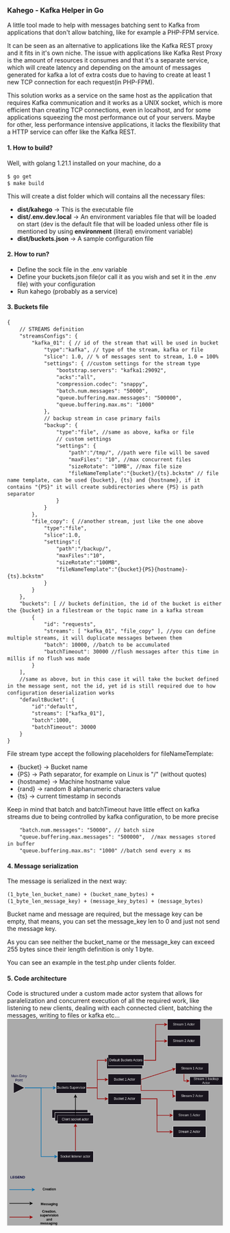 ### Kahego - Kafka Helper in Go

A little tool made to help with messages batching sent to Kafka from applications that don't allow batching, like for example a PHP-FPM service.

It can be seen as an alternative to applications like the Kafka REST proxy and it fits in it's own niche. The issue with applications like Kafka Rest Proxy is the amount of resources it consumes and that it's a separate service, which will create latency and depending on the amount of messages generated for kafka a lot of extra costs due to having to create at least 1 new TCP connection for each request(in PHP-FPM).

This solution works as a service on the same host as the application that requires Kafka communication and it works as a UNIX socket, which is more efficient than creating TCP connections, even in localhost, and for some applications squeezing the most performance out of your servers. Maybe for other, less performance intensive applications, it lacks the flexibility that a HTTP service can offer like the Kafka REST.


#### 1. How to build?

Well, with golang 1.21.1 installed on your machine, do a 

```
$ go get
$ make build
```
This will create a dist folder which will contains all the necessary files:
* **dist/kahego** -> This is the executable file
* **dist/.env.dev.local** -> An environment variables file that will be loaded on start (dev is the default file that will be loaded unless other file is mentioned by using **environment** (literal) enviroment variable)
* **dist/buckets.json** -> A sample configuration file


#### 2. How to run?

* Define the sock file in the .env variable
* Define your buckets.json file(or call it as you wish and set it in the .env file) with your configuration
* Run kahego (probably as a service)

#### 3. Buckets file
```
{
    // STREAMS definition
    "streamsConfigs": {
        "kafka_01": { // id of the stream that will be used in bucket
            "type":"kafka", // type of the stream, kafka or file
            "slice": 1.0, // % of messages sent to stream, 1.0 = 100%
            "settings": { //custom settings for the stream type
                "bootstrap.servers": "kafka1:29092",
                "acks":"all",
                "compression.codec": "snappy",
                "batch.num.messages": "50000",
                "queue.buffering.max.messages": "500000",
                "queue.buffering.max.ms": "1000"
            },
            // backup stream in case primary fails
            "backup": { 
                "type":"file", //same as above, kafka or file
                // custom settings
                "settings": { 
                    "path":"/tmp/", //path were file will be saved
                    "maxFiles": "10", //max concurrent files
                    "sizeRotate": "10MB", //max file size 
                    "fileNameTemplate":"{bucket}/{ts}.bckstm" // file name template, can be used {bucket}, {ts} and {hostname}, if it contains "{PS}" it will create subdirectories where {PS} is path separator
                }
            }
        },
        "file_copy": { //another stream, just like the one above
            "type":"file",
            "slice":1.0,
            "settings":{
                "path":"/backup/",
                "maxFiles":"10",
                "sizeRotate":"100MB",
                "fileNameTemplate":"{bucket}{PS}{hostname}-{ts}.bckstm"
            }
        }
    },
    "buckets": [ // buckets definition, the id of the bucket is either the {bucket} in a filestream or the topic name in a kafka stream
        {
            "id": "requests",
            "streams": [ "kafka_01", "file_copy" ], //you can define multiple streams, it will duplicate messages between them
            "batch": 10000, //batch to be accumulated 
            "batchTimeout": 30000 //flush messages after this time in millis if no flush was made
        }
    ],
    //same as above, but in this case it will take the bucket defined in the message sent, not the id, yet id is still required due to how configuration deserialization works
    "defaultBucket": {
        "id":"default",
        "streams": ["kafka_01"],
        "batch":1000,
        "batchTimeout": 30000
    } 
}
```
File stream type accept the following placeholders for fileNameTemplate:

* {bucket} -> Bucket name
* {PS} -> Path separator, for example on Linux is "/" (without quotes)
* {hostname} -> Machine hostname value
* {rand} -> random 8 alphanumeric characters value
* {ts} -> current timestamp in seconds

Keep in mind that batch and batchTimeout have little effect on kafka streams due to being controlled by kafka configuration, to be more precise
```
    "batch.num.messages": "50000", // batch size
    "queue.buffering.max.messages": "500000",  //max messages stored in buffer
    "queue.buffering.max.ms": "1000" //batch send every x ms
```
#### 4. Message serialization

The message is serialized in the next way:
```
(1_byte_len_bucket_name) + (bucket_name_bytes) + (1_byte_len_message_key) + (message_key_bytes) + (message_bytes)
```
Bucket name and message are required, but the message key can be empty, that means, you can set the message_key len to 0 and just not send the message key. 


As you can see neither the bucket_name or the message_key can exceed 255 bytes since their length definition is only 1 byte.

You can see an example in the test.php under clients folder. 


#### 5. Code architecture

Code is structured under a custom made actor system that allows for paralelization and concurrent execution of all the required work, like listening to new clients, dealing with each connected client, batching the messages, writing to files or kafka etc...
![Actors Diagram](actors_diagram.png)
